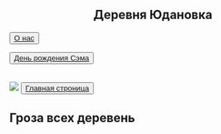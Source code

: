 <html>
<head>
<title>Деревня Юдановка</title>
</head>
<body>
<body background="сайт/img/blue-and-orange-cupboards.jpg">
<h2><center>Деревня Юдановка</center></h2>
<button><center><a href="2слайд">О нас</a></center></button>
<br>

<button><a href="https://www.youtube.com/watch?v=II5RbWlyDAY">День рождения Сэма</a></button>

<br>
</html>


<html>
<head>
<title>Основа</title>
</head>
<body>
<body background="сайт/img/blue-and-orange-cupboards.jpg">
<img src="img/blue-and-orange-cupboard.jpg">
<button><center><a href="">Главная строница</a></center></button>


<h2>Гроза всех деревень</h2>
<img crs="сайт/img/Забивной коля"> 

 




</html>

